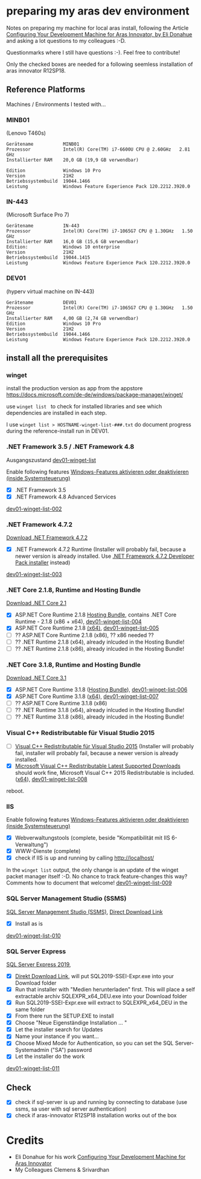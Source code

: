 # preparing my aras dev environment

Notes on preparing my machine for local aras install, following the Article [Configuring Your Development Machine for Aras Innovator, by Eli Donahue](https://community.aras.com/b/english/posts/configuring-your-development-machine-for-aras-innovator) and asking a lot questions to my colleagues :-D.

Questionmarks where I still have questions :-). Feel free to contribute!

Only the checked boxes are needed for a following seemless installation of aras innovator R12SP18.

## Reference Platforms 
Machines / Environments I tested with...

### MINB01 
(Lenovo T460s)
```
Gerätename           MINB01
Prozessor            Intel(R) Core(TM) i7-6600U CPU @ 2.60GHz   2.81 GHz
Installierter RAM    20,0 GB (19,9 GB verwendbar)

Edition              Windows 10 Pro
Version              21H2
Betriebssystembuild  19044.1466
Leistung             Windows Feature Experience Pack 120.2212.3920.0
```

### IN-443 
(Microsoft Surface Pro 7)
```
Gerätename           IN-443
Prozessor            Intel(R) Core(TM) i7-1065G7 CPU @ 1.30GHz   1.50 GHz
Installierter RAM    16,0 GB (15,6 GB verwendbar)
Edition:             Windows 10 enterprise
Version              21H2
Betriebssystembuild  19044.1415
Leistung             Windows Feature Experience Pack 120.2212.3920.0
```

### DEV01 
(hyperv virtual machine on IN-443)
```
Gerätename           DEV01
Prozessor            Intel(R) Core(TM) i7-1065G7 CPU @ 1.30GHz   1.50 GHz
Installierter RAM    4,00 GB (2,74 GB verwendbar)
Edition              Windows 10 Pro
Version              21H2
Betriebssystembuild  19044.1466
Leistung             Windows Feature Experience Pack 120.2212.3920.0
```

## install all the prerequisites

### winget
install the production version as app from the appstore
https://docs.microsoft.com/de-de/windows/package-manager/winget/

use `winget list ` to check for installed libraries and see which dependencies are installed in each step. 

I use `winget list > HOSTNAME-winget-list-###.txt` do document progress during the reference-install run in DEV01.

### .NET Framework 3.5 / .NET Framework 4.8
Ausgangszustand [dev01-winget-list](dev01-winget-list-001.txt)

Enable following features [Windows-Features aktivieren oder deaktivieren (inside Systemsteuerung)](windows-features-dotnet.png)
- [x] .NET Framework 3.5
- [x] .NET Framework 4.8 Advanced Services

[dev01-winget-list-002](dev01-winget-list-002.txt)

### .NET Framework 4.7.2
[Download .NET Framework 4.7.2](https://dotnet.microsoft.com/en-us/download/dotnet-framework/net472)
- [x] .NET Framework 4.7.2 Runtime (Installer will probably fail, because a newer version is already installed. Use [.NET Framework 4.7.2 Developer Pack installer](https://dotnet.microsoft.com/en-us/download/dotnet-framework/thank-you/net472-developer-pack-offline-installer) instead)

[dev01-winget-list-003](dev01-winget-list-003.txt)


### .NET Core 2.1.8, Runtime and Hosting Bundle
[Download .NET Core 2.1](https://dotnet.microsoft.com/en-us/download/dotnet/2.1)
- [x] ASP.NET Core Runtime 2.1.8 [Hosting Bundle](https://dotnet.microsoft.com/en-us/download/dotnet/thank-you/runtime-aspnetcore-2.1.8-windows-hosting-bundle-installer),  contains .NET Core Runtime - 2.1.8 (x86 + x64), [dev01-winget-list-004](dev01-winget-list-004.txt)
- [x] ASP.NET Core Runtime 2.1.8 [(x64)](https://dotnet.microsoft.com/en-us/download/dotnet/thank-you/runtime-aspnetcore-2.1.8-windows-x64-installer), [dev01-winget-list-005](dev01-winget-list-005.txt)
- [ ] ?? ASP.NET Core Runtime 2.1.8 (x86), ?? x86 needed ??
- [ ] ?? .NET Runtime 2.1.8 (x64), already inlcuded in the Hosting Bundle!
- [ ] ?? .NET Runtime 2.1.8 (x86), already inlcuded in the Hosting Bundle!

### .NET Core 3.1.8, Runtime and Hosting Bundle
[Download .NET Core 3.1](https://dotnet.microsoft.com/en-us/download/dotnet/3.1)
- [x] ASP.NET Core Runtime 3.1.8 ([Hosting Bundle](https://dotnet.microsoft.com/en-us/download/dotnet/thank-you/runtime-aspnetcore-3.1.8-windows-hosting-bundle-installer)),  [dev01-winget-list-006](dev01-winget-list-006.txt)
- [x] ASP.NET Core Runtime 3.1.8 ([x64](https://dotnet.microsoft.com/en-us/download/dotnet/thank-you/runtime-aspnetcore-3.1.8-windows-x64-installer)), [dev01-winget-list-007](dev01-winget-list-007.txt)
- [ ] ?? ASP.NET Core Runtime 3.1.8 (x86)
- [ ] ?? .NET Runtime 3.1.8 (x64), already inlcuded in the Hosting Bundle!
- [ ] ?? .NET Runtime 3.1.8 (x86), already inlcuded in the Hosting Bundle!

### Visual C++ Redistributable für Visual Studio 2015 
- [ ] [Visual C++ Redistributable für Visual Studio 2015](https://www.microsoft.com/de-de/download/confirmation.aspx?id=48145) (Installer will probably fail, installer will probably fail, because a newer version is already installed.
- [x] [Microsoft Visual C++ Redistributable Latest Supported Downloads](https://docs.microsoft.com/en-us/cpp/windows/latest-supported-vc-redist) should work fine, Microsoft Visual C++ 2015 Redistributable is included. ([x64](https://aka.ms/vs/17/release/vc_redist.x64.exe)), [dev01-winget-list-008](dev01-winget-list-008.txt)

reboot.

### IIS
Enable following features [Windows-Features aktivieren oder deaktivieren (inside Systemsteuerung)](windows-features-iis.png)
- [x] Webverwaltungstools (complete, beside "Kompatibilität mit IIS 6-Verwaltung")
- [x] WWW-Dienste (complete) 
- [x] check if IIS is up and running by calling [http://localhost/](http://localhost/)

In the `winget list` output, the only change is an update of the winget packet manager itself :-D. No chance to track feature-changes this way? Comments how to document that welcome! [dev01-winget-list-009](dev01-winget-list-009.txt)

### SQL Server Management Studio (SSMS)
[SQL Server Management Studio (SSMS)](https://docs.microsoft.com/de-de/sql/ssms/sql-server-management-studio-ssms?view=sql-server-ver15), [Direct Download Link](https://aka.ms/ssmsfullsetup)
- [x] Install as is
 
 [dev01-winget-list-010](dev01-winget-list-010.txt)
 
### SQL Server Express
[SQL Server Express 2019](https://www.microsoft.com/de-de/sql-server/sql-server-downloads), 
- [x] [Direkt Download Link](https://go.microsoft.com/fwlink/?linkid=866658), will put SQL2019-SSEI-Expr.exe into your Download folder
- [x] Run that installer with "Medien herunterladen" first. This will place a self extractable archiv SQLEXPR_x64_DEU.exe into your Download folder
- [x] Run SQL2019-SSEI-Expr.exe will extract to SQLEXPR_x64_DEU in the same folder
- [x] From there run the SETUP.EXE to install
- [x] Choose "Neue Eigenständige Installation ... "
- [x] Let the installer search for Updates
- [x] Name your instance if you want...
- [x] Choose Mixed Mode for Authentication, so you can set the SQL Server-Systemadmin ("SA") password
- [x] Let the installer do the work

 [dev01-winget-list-011](dev01-winget-list-011.txt)

## Check
- [x] check if sql-server is up and running by connecting to database (use ssms, sa user with sql server authentication)
- [x] check if aras-innovator R12SP18 installation works out of the box

# Credits
- Eli Donahue for his work [Configuring Your Development Machine for Aras Innovator](https://community.aras.com/b/english/posts/configuring-your-development-machine-for-aras-innovator)
- My Colleagues Clemens & Srivardhan
